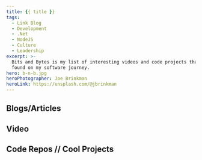 ```yaml
---
title: {{ title }}
tags:
  - Link Blog
  - Development
  - .Net
  - NodeJS
  - Culture
  - Leadership
excerpt: >-
  Bits and Bytes is my list of interesting videos and code projects that I've
  found on my software journey.
hero: b-n-b.jpg
heroPhotographer: Joe Brinkman
heroLink: https://unsplash.com/@jbrinkman
---
```


## Blogs/Articles

## Video

## Code Repos // Cool Projects
